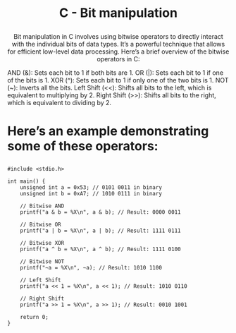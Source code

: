 
# <p align="center">C - Bit manipulation</p>



<p align="center">Bit manipulation in C involves using bitwise operators to directly interact with the individual bits of data types. It’s a powerful technique that allows for efficient low-level data processing. Here’s a brief overview of the bitwise operators in C:

AND (&): Sets each bit to 1 if both bits are 1.
OR (|): Sets each bit to 1 if one of the bits is 1.
XOR (^): Sets each bit to 1 if only one of the two bits is 1.
NOT (~): Inverts all the bits.
Left Shift (<<): Shifts all bits to the left, which is equivalent to multiplying by 2.
Right Shift (>>): Shifts all bits to the right, which is equivalent to dividing by 2.</p>

# <p>Here’s an example demonstrating some of these operators:</p>

```
#include <stdio.h>

int main() {
    unsigned int a = 0x53; // 0101 0011 in binary
    unsigned int b = 0xA7; // 1010 0111 in binary

    // Bitwise AND
    printf("a & b = %X\n", a & b); // Result: 0000 0011

    // Bitwise OR
    printf("a | b = %X\n", a | b); // Result: 1111 0111

    // Bitwise XOR
    printf("a ^ b = %X\n", a ^ b); // Result: 1111 0100

    // Bitwise NOT
    printf("~a = %X\n", ~a); // Result: 1010 1100

    // Left Shift
    printf("a << 1 = %X\n", a << 1); // Result: 1010 0110

    // Right Shift
    printf("a >> 1 = %X\n", a >> 1); // Result: 0010 1001

    return 0;
}

```